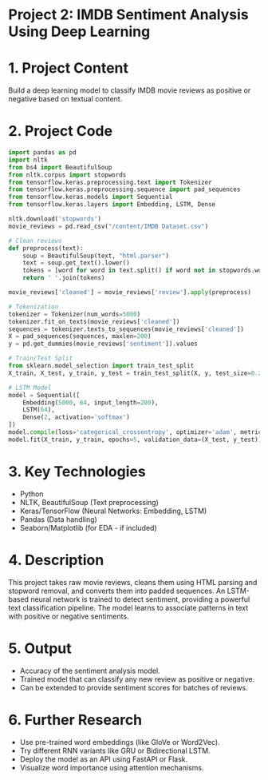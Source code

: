 # Project 2: IMDB Sentiment Analysis Using Deep Learning

# 1. Project Content
Build a deep learning model to classify IMDB movie reviews as positive or negative based on textual content.

# 2. Project Code

~~~python
import pandas as pd
import nltk
from bs4 import BeautifulSoup
from nltk.corpus import stopwords
from tensorflow.keras.preprocessing.text import Tokenizer
from tensorflow.keras.preprocessing.sequence import pad_sequences
from tensorflow.keras.models import Sequential
from tensorflow.keras.layers import Embedding, LSTM, Dense

nltk.download('stopwords')
movie_reviews = pd.read_csv("/content/IMDB Dataset.csv")

# Clean reviews
def preprocess(text):
    soup = BeautifulSoup(text, "html.parser")
    text = soup.get_text().lower()
    tokens = [word for word in text.split() if word not in stopwords.words('english')]
    return ' '.join(tokens)

movie_reviews['cleaned'] = movie_reviews['review'].apply(preprocess)

# Tokenization
tokenizer = Tokenizer(num_words=5000)
tokenizer.fit_on_texts(movie_reviews['cleaned'])
sequences = tokenizer.texts_to_sequences(movie_reviews['cleaned'])
X = pad_sequences(sequences, maxlen=200)
y = pd.get_dummies(movie_reviews['sentiment']).values

# Train/Test Split
from sklearn.model_selection import train_test_split
X_train, X_test, y_train, y_test = train_test_split(X, y, test_size=0.2)

# LSTM Model
model = Sequential([
    Embedding(5000, 64, input_length=200),
    LSTM(64),
    Dense(2, activation='softmax')
])
model.compile(loss='categorical_crossentropy', optimizer='adam', metrics=['accuracy'])
model.fit(X_train, y_train, epochs=5, validation_data=(X_test, y_test))
~~~

# 3. Key Technologies
- Python
- NLTK, BeautifulSoup (Text preprocessing)
- Keras/TensorFlow (Neural Networks: Embedding, LSTM)
- Pandas (Data handling)
- Seaborn/Matplotlib (for EDA - if included)

# 4. Description
This project takes raw movie reviews, cleans them using HTML parsing and stopword removal, and converts them into padded sequences. An LSTM-based neural network is trained to detect sentiment, providing a powerful text classification pipeline. The model learns to associate patterns in text with positive or negative sentiments.

# 5. Output
- Accuracy of the sentiment analysis model.
- Trained model that can classify any new review as positive or negative.
- Can be extended to provide sentiment scores for batches of reviews.

# 6. Further Research
- Use pre-trained word embeddings (like GloVe or Word2Vec).
- Try different RNN variants like GRU or Bidirectional LSTM.
- Deploy the model as an API using FastAPI or Flask.
- Visualize word importance using attention mechanisms.
